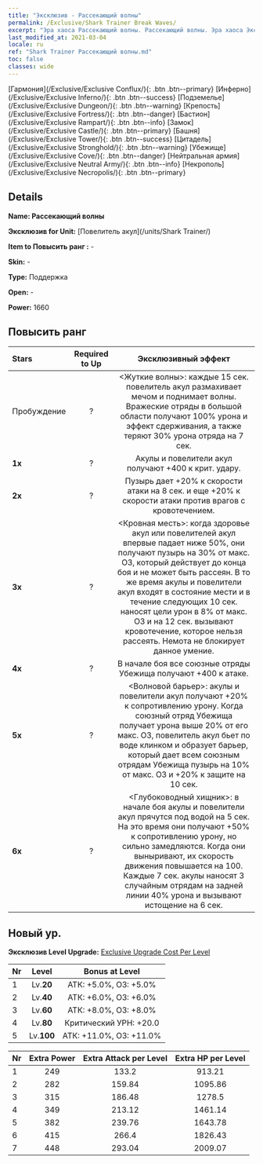 ```yaml
---
title: "Эксклюзив - Рассекающий волны"
permalink: /Exclusive/Shark Trainer Break Waves/
excerpt: "Эра хаоса Рассекающий волны. Рассекающий волны. Эра хаоса Эксклюзив Рассекающий волны. Повелитель акул Эксклюзив."
last_modified_at: 2021-03-04
locale: ru
ref: "Shark Trainer Рассекающий волны.md"
toc: false
classes: wide
---
```

 [Гармония](/Exclusive/Exclusive Conflux/){: .btn .btn--primary} [Инферно](/Exclusive/Exclusive Inferno/){: .btn .btn--success} [Подземелье](/Exclusive/Exclusive Dungeon/){: .btn .btn--warning} [Крепость](/Exclusive/Exclusive Fortress/){: .btn .btn--danger} [Бастион](/Exclusive/Exclusive Rampart/){: .btn .btn--info} [Замок](/Exclusive/Exclusive Castle/){: .btn .btn--primary} [Башня](/Exclusive/Exclusive Tower/){: .btn .btn--success} [Цитадель](/Exclusive/Exclusive Stronghold/){: .btn .btn--warning} [Убежище](/Exclusive/Exclusive Cove/){: .btn .btn--danger} [Нейтральная армия](/Exclusive/Exclusive Neutral Army/){: .btn .btn--info} [Некрополь](/Exclusive/Exclusive Necropolis/){: .btn .btn--primary} 

## Details
 **Name: Рассекающий волны** 

 **Эксклюзив for Unit:** [Повелитель акул](/units/Shark Trainer/) 

 **Item to Повысить ранг :** -

 **Skin:** -

 **Type:** Поддержка

 **Open:** -

 **Power:** 1660

## Повысить ранг 

  |     Stars    |  Required to Up | Эксклюзивный эффект |
  |:-------------|:---------------:|:---------------:|
  |  Пробуждение  | ? | <Жуткие волны>: каждые 15 сек. повелитель акул размахивает мечом и поднимает волны. Вражеские отряды в большой области получают 100% урона и эффект сдерживания, а также теряют 30% урона отряда на 7 сек. |
  | **1x** <i class="fas fa-star"/> | ? | Акулы и повелители акул получают +400 к крит. удару. |
  | **2x** <i class="fas fa-star"/> | ? | Пузырь дает +20% к скорости атаки на 8 сек. и еще +20% к скорости атаки против врагов с кровотечением. |
  | **3x** <i class="fas fa-star"/> | ? | <Кровная месть>: когда здоровье акул или повелителей акул впервые падает ниже 50%, они получают пузырь на 30% от макс. ОЗ, который действует до конца боя и не может быть рассеян. В то же время акулы и повелители акул входят в состояние мести и в течение следующих 10 сек. наносят цели урон в 8% от макс. ОЗ и на 12 сек. вызывают кровотечение, которое нельзя рассеять. Немота не блокирует данное умение. |
  | **4x** <i class="fas fa-star"/> | ? | В начале боя все союзные отряды Убежища получают +400 к атаке. |
  | **5x** <i class="fas fa-star"/> | ? | <Волновой барьер>: акулы и повелители акул получают +20% к сопротивлению урону. Когда союзный отряд Убежища получает урона выше 20% от его макс. ОЗ, повелитель акул бьет по воде клинком и образует барьер, который дает всем союзным отрядам Убежища пузырь на 10% от макс. ОЗ и +20% к защите на 10 сек. |
  | **6x** <i class="fas fa-star"/> | ? | <Глубоководный хищник>: в начале боя акулы и повелители акул прячутся под водой на 5 сек. На это время они получают +50% к сопротивлению урону, но сильно замедляются. Когда они выныривают, их скорость движения повышается на 100. Каждые 7 сек. акулы наносят 3 случайным отрядам на задней линии 40% урона и вызывают истощение на 6 сек. |


## Новый ур.
 **Эксклюзив Level Upgrade:** [Exclusive Upgrade Cost Per Level](/Exclusive/ExclusiveUpgradeCostPerLevel/)

  |  Nr  |   Level  | Bonus at Level |
  |:-----|:--------:|:--------------:|
  | 1 | Lv.**20** | АТК: +5.0%, ОЗ: +5.0% |
  | 2 | Lv.**40** | АТК: +6.0%, ОЗ: +6.0% |
  | 3 | Lv.**60** | АТК: +8.0%, ОЗ: +8.0% |
  | 4 | Lv.**80** | Критический УРН: +20.0 |
  | 5 | Lv.**100** | АТК: +11.0%, ОЗ: +11.0% |


  |  Nr  |  Extra Power | Extra Attack per Level | Extra HP per Level |
  |:-----|:--------:|:--------:|:--------:|
  | 1 | 249 | 133.2 | 913.21 |
  | 2 | 282 | 159.84 | 1095.86 |
  | 3 | 315 | 186.48 | 1278.5 |
  | 4 | 349 | 213.12 | 1461.14 |
  | 5 | 382 | 239.76 | 1643.78 |
  | 6 | 415 | 266.4 | 1826.43 |
  | 7 | 448 | 293.04 | 2009.07 |


